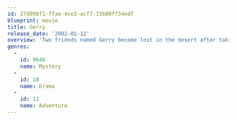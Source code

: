 ```yaml
---
id: 27d098f1-7fae-4ce3-acf7-15b80ff34edf
blueprint: movie
title: Gerry
release_date: '2002-01-12'
overview: 'Two friends named Gerry become lost in the desert after taking a wrong turn. Their attempts to find their way home only lead them into further trouble.'
genres:
  -
    id: 9648
    name: Mystery
  -
    id: 18
    name: Drama
  -
    id: 12
    name: Adventure
---
```

